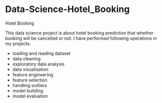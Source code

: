 # Data-Science-Hotel_Booking
Hotel Booking

This data science project is about hotel booking prediction that whether booking will be cancelled or not.
I have performed following operations in my projects:
- loading and reading dataset
- data cleaning
- exploratory data analysis
- data visualisation
- feature engineering
- feature selection
- handling outliers
- model building
- model evaluation
